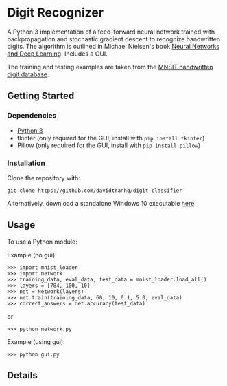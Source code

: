 # Digit Recognizer

A Python 3 implementation of a feed-forward neural network trained with backpropagation and stochastic gradient descent to recognize handwritten digits. The algorithm is outlined in Michael Nielsen's book [Neural Networks and Deep Learning](http://neuralnetworksanddeeplearning.com/). Includes a GUI.

The training and testing examples are taken from the [MNSIT handwritten digit database](http://yann.lecun.com/exdb/mnist/).

## Getting Started

### Dependencies

* [Python 3](https://www.python.org/downloads/)
* tkinter (only required for the GUI, install with `pip install tkinter`)
* Pillow (only required for the GUI, install with `pip install pillow`)

### Installation

Clone the repository with:

`git clone https://github.com/davidtranhq/digit-classifier`

Alternatively, download a standalone Windows 10 executable [here]()

## Usage

To use a Python module:

Example (no gui):
```
>>> import mnist_loader
>>> import network
>>> training_data, eval_data, test_data = mnist_loader.load_all()
>>> layers = [784, 100, 10]
>>> net = Network(layers)
>>> net.train(training_data, 60, 10, 0.1, 5.0, eval_data)
>>> correct_answers = net.accuracy(test_data)
```

or

```
>>> python network.py
```

Example (using gui):
```
>>> python gui.py
```

## Details








	



